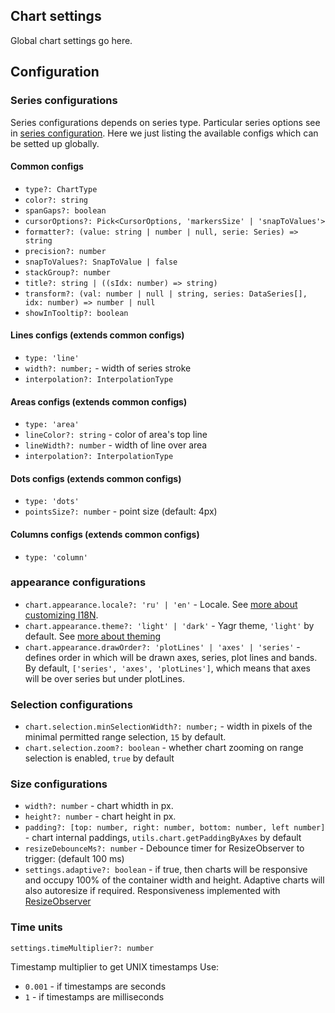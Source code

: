 ## Chart settings

Global chart settings go here.

## Configuration

### Series configurations

Series configurations depends on series type. Particular series options see in [series configuration](./series.md). Here we just listing the available configs which can be setted up globally.

#### Common configs

-   `type?: ChartType`
-   `color?: string`
-   `spanGaps?: boolean`
-   `cursorOptions?: Pick<CursorOptions, 'markersSize' | 'snapToValues'>`
-   `formatter?: (value: string | number | null, serie: Series) => string`
-   `precision?: number`
-   `snapToValues?: SnapToValue | false`
-   `stackGroup?: number`
-   `title?: string | ((sIdx: number) => string)`
-   `transform?: (val: number | null | string, series: DataSeries[], idx: number) => number | null`
-   `showInTooltip?: boolean`

#### Lines configs (extends common configs)

-   `type: 'line'`
-   `width?: number;` - width of series stroke
-   `interpolation?: InterpolationType`

#### Areas configs (extends common configs)

-   `type: 'area'`
-   `lineColor?: string` - color of area's top line
-   `lineWidth?: number` - width of line over area
-   `interpolation?: InterpolationType`

#### Dots configs (extends common configs)

-   `type: 'dots'`
-   `pointsSize?: number` - point size (default: 4px)

#### Columns configs (extends common configs)

-   `type: 'column'`

### appearance configurations

-   `chart.appearance.locale?: 'ru' | 'en'` - Locale. See [more about customizing I18N](./i18n.md).
-   `chart.appearance.theme?: 'light' | 'dark'` - Yagr theme, `'light'` by default. See [more about theming](./theme.md)
-   `chart.appearance.drawOrder?: 'plotLines' | 'axes' | 'series'` - defines order in which will be drawn axes, series, plot lines and bands. By default, `['series', 'axes', 'plotLines']`, which means that axes will be over series but under plotLines.

### Selection configurations

-   `chart.selection.minSelectionWidth?: number;` - width in pixels of the minimal permitted range selection, `15` by default.
-   `chart.selection.zoom?: boolean` - whether chart zooming on range selection is enabled, `true` by default

### Size configurations

-   `width?: number` - chart whidth in px.
-   `height?: number` - chart height in px.
-   `padding?: [top: number, right: number, bottom: number, left number]` - chart internal paddings, `utils.chart.getPaddingByAxes` by default
-   `resizeDebounceMs?: number` - Debounce timer for ResizeObserver to trigger: (default 100 ms)
-   `settings.adaptive?: boolean` - if true, then charts will be responsive and occupy 100% of the container width and height. Adaptive charts will also autoresize if required. Responsiveness implemented with [ResizeObserver](https://developer.mozilla.org/en-US/docs/Web/API/ResizeObserver)

### Time units

`settings.timeMultiplier?: number`

Timestamp multiplier to get UNIX timestamps
Use:

-   `0.001` - if timestamps are seconds
-   `1` - if timestamps are milliseconds
